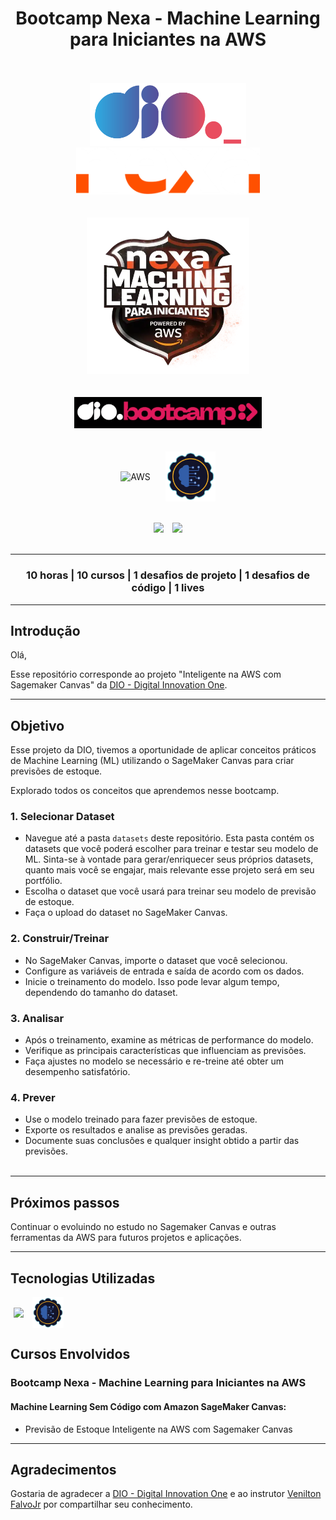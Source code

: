 <div align="center">
    <h1>Bootcamp Nexa - Machine Learning para Iniciantes na AWS</h1>
</div>
<br><br>

<div align="center">
    <img src="assets\images\dio-logo.png" width="250" height="100" hspace="25">
    <img src="assets\images\nexa-logo.png" width="" height="75" hspace="25">               
</div>
<br><br>

<div align="center"><img src="assets\images\bootcamp-logo.png" width="" height="250" hspace="">
</div>
<br><br>

<div align="center"><img src="assets\images\bootcamp-dio.png" width="300" height="" hspace="10">
</div>     
<br><br>

<div align="center">
    <img align="center" src="https://cdn.jsdelivr.net/gh/devicons/devicon@latest/icons/amazonwebservices/amazonwebservices-original-wordmark.svg" alt="AWS" height="80" hspace="10">
    <img align="center" src="assets/images/machine-learning-logo.png" alt="Machine Learning" height="80" hspace="10">
</div>
<br><br>

<div align="center">
    <img src="https://img.shields.io/badge/IN%C3%8DCIO-16%2F07%2F2024-green" hspace="5"/>
    <img src="https://img.shields.io/badge/T%C3%89RMINO-20%2F07%2F2024-red" hspace="5"/>
</div>
<br>
<hr>
<div align="center">
<h3>10 horas | 10 cursos | 1 desafios de projeto | 1 desafios de código | 1 lives</h3>
</div>
<hr>

## Introdução
Olá,

Esse repositório corresponde ao projeto "Inteligente na AWS com Sagemaker Canvas" da [DIO - Digital Innovation One](https://www.dio.me/).
<hr>

## Objetivo

Esse projeto da DIO, tivemos a oportunidade de aplicar conceitos práticos de Machine Learning (ML) utilizando o SageMaker Canvas para criar previsões de estoque. 

Explorado todos os conceitos que aprendemos nesse bootcamp.

### 1. Selecionar Dataset

-   Navegue até a pasta `datasets` deste repositório. Esta pasta contém os datasets que você poderá escolher para treinar e testar seu modelo de ML. Sinta-se à vontade para gerar/enriquecer seus próprios datasets, quanto mais você se engajar, mais relevante esse projeto será em seu portfólio.
-   Escolha o dataset que você usará para treinar seu modelo de previsão de estoque.
-   Faça o upload do dataset no SageMaker Canvas.

### 2. Construir/Treinar

-   No SageMaker Canvas, importe o dataset que você selecionou.
-   Configure as variáveis de entrada e saída de acordo com os dados.
-   Inicie o treinamento do modelo. Isso pode levar algum tempo, dependendo do tamanho do dataset.

### 3. Analisar

-   Após o treinamento, examine as métricas de performance do modelo.
-   Verifique as principais características que influenciam as previsões.
-   Faça ajustes no modelo se necessário e re-treine até obter um desempenho satisfatório.

### 4. Prever

-   Use o modelo treinado para fazer previsões de estoque.
-   Exporte os resultados e analise as previsões geradas.
-   Documente suas conclusões e qualquer insight obtido a partir das previsões.
<br><br>
<hr>

## Próximos passos

Continuar o evoluindo no estudo no Sagemaker Canvas e outras ferramentas da AWS para futuros projetos e aplicações. 
<hr>

## Tecnologias Utilizadas

<img align=center src="https://cdn.jsdelivr.net/gh/devicons/devicon@latest/icons/amazonwebservices/amazonwebservices-original-wordmark.svg" width="" height="50" hspace="5"/>
<img align=center src="assets/images/machine-learning-logo.png" width="" height="50" hspace="5"/>


## Cursos Envolvidos
### **Bootcamp Nexa - Machine Learning para Iniciantes na AWS** 
#### **Machine Learning Sem Código com Amazon SageMaker Canvas:**
- Previsão de Estoque Inteligente na AWS com Sagemaker Canvas
<hr>

## Agradecimentos
Gostaria de agradecer a [DIO - Digital Innovation One](https://www.dio.me/) e ao instrutor [Venilton FalvoJr](https://github.com/falvojr) por compartilhar seu conhecimento.
